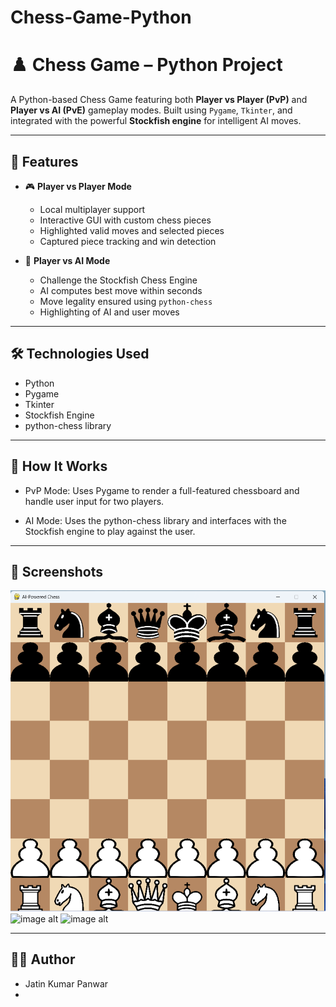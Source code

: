 # Chess-Game-Python
# ♟️ Chess Game – Python Project

A Python-based Chess Game featuring both **Player vs Player (PvP)** and **Player vs AI (PvE)** gameplay modes. Built using `Pygame`, `Tkinter`, and integrated with the powerful **Stockfish engine** for intelligent AI moves.

---

## 🚀 Features

- 🎮 **Player vs Player Mode**
  - Local multiplayer support
  - Interactive GUI with custom chess pieces
  - Highlighted valid moves and selected pieces
  - Captured piece tracking and win detection

- 🤖 **Player vs AI Mode**
  - Challenge the Stockfish Chess Engine
  - AI computes best move within seconds
  - Move legality ensured using `python-chess`
  - Highlighting of AI and user moves

---

## 🛠️ Technologies Used

- Python
- Pygame
- Tkinter
- Stockfish Engine
- python-chess library

---

## 🧠 How It Works
  - PvP Mode: Uses Pygame to render a full-featured chessboard and handle user input for two players.

  - AI Mode: Uses the python-chess library and interfaces with the Stockfish engine to play against the user.

---

## 📸 Screenshots
![image alt](https://github.com/Jatinkumarpanwar/Chess-Game-Python/blob/3a05d358df1ee1443b4e642c39e8d14e5b39d552/Screenshot%202025-05-07%20195104.png) 
![image alt]()
![image alt]()

---

## 🙋‍♂️ Author
  -  Jatin Kumar Panwar
  -  
